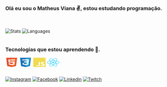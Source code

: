 ### Olá eu sou o Matheus Viana ✌️, estou estudando programação.

##

<div style="display: inline_block"><br>
<img height="180em" align="center" alt="Stats" src="https://github-readme-stats.vercel.app/api?username=vianahdev&show_icons=true&theme=omni" />
<img height="180em" align="center" alt="Languages" src="https://github-readme-stats.vercel.app/api/top-langs/?username=vianahdev&layout=compact&theme=omni" />
</div><br>

### Tecnologias que estou aprendendo 📝.

<div style="display: inline_block">
  <img align="center" alt="Vianah-HTML" height="30" width="40" src="https://raw.githubusercontent.com/devicons/devicon/master/icons/html5/html5-original.svg">
  <img align="center" alt="Vianah-CSS" height="30" width="40" src="https://raw.githubusercontent.com/devicons/devicon/master/icons/css3/css3-original.svg">
  <img align="center" alt="Vianah-Js" height="30" width="40" src="https://raw.githubusercontent.com/devicons/devicon/master/icons/javascript/javascript-plain.svg">
  <img align="center" alt="Vianah-React" height="30" width="40" src="https://raw.githubusercontent.com/devicons/devicon/master/icons/react/react-original.svg">

</div>

##

[![Instagram](https://img.shields.io/badge/Instagram-E4405F?style=for-the-badge&logo=instagram&logoColor=white)](https://www.instagram.com/mviannah/)
[![Facebook](https://img.shields.io/badge/Facebook-1877F2?style=for-the-badge&logo=facebook&logoColor=white)](https://www.facebook.com/mathues.viana)
[![Linkedin](https://img.shields.io/badge/LinkedIn-0077B5?style=for-the-badge&logo=linkedin&logoColor=white)](https://www.linkedin.com/in/matheus-viana-3149a81b0/)
[![Twitch](https://img.shields.io/badge/Twitch-9146FF?style=for-the-badge&logo=twitch&logoColor=white)](https://www.twitch.tv/supre3m0)
